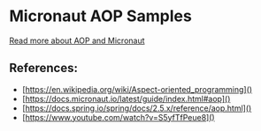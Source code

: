 # Micronaut AOP Samples

[Read more about AOP and Micronaut](src/main/java/micronaut/aop/README.md)

## References:
- [https://en.wikipedia.org/wiki/Aspect-oriented_programming]()
- [https://docs.micronaut.io/latest/guide/index.html#aop]()
- [https://docs.spring.io/spring/docs/2.5.x/reference/aop.html]()
- [https://www.youtube.com/watch?v=S5yfTfPeue8]()
